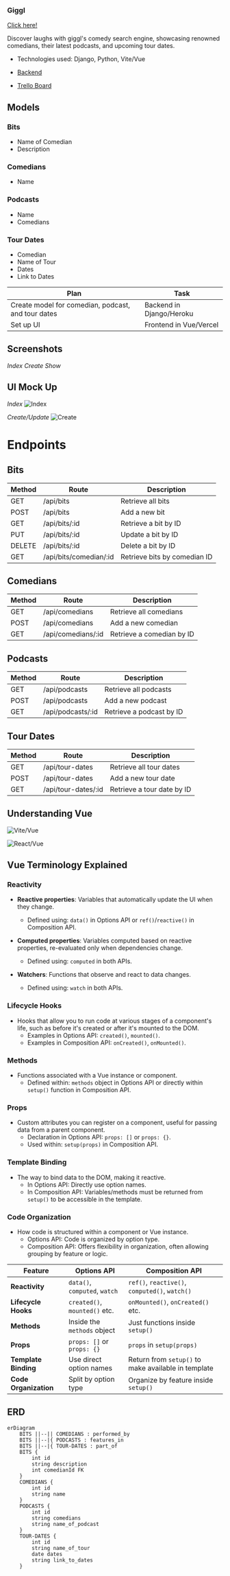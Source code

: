 ### Giggl

[Click here!](https://giggl-delta.vercel.app/) 


Discover laughs with giggl's comedy search engine, showcasing renowned comedians, their latest podcasts, and upcoming tour dates.


- Technologies used: Django, Python, Vite/Vue

- [Backend](https://giggl-backend-d1dba8cb813e.herokuapp.com/)

- [Trello Board](https://trello.com/invite/b/xYyOnwr0/ATTI8f7dcb8c3ad62cb3b70f0af151eec366A63335A2/giggl)

## Models 
### Bits
- Name of Comedian
- Description

### Comedians
- Name

### Podcasts
- Name
- Comedians

### Tour Dates
- Comedian
- Name of Tour
- Dates
- Link to Dates

| Plan                                              | Task                        |
|---------------------------------------------------|-----------------------------|
| Create model for comedian, podcast, and tour dates | Backend in Django/Heroku          |
| Set up UI                                         | Frontend in Vue/Vercel




## Screenshots
_Index_
_Create_
_Show_        

## UI Mock Up
_Index_
![Index](/giggl/readmepngs/index.png)
 
_Create/Update_
![Create](/giggl/readmepngs/create.png)

# Endpoints
## Bits
| Method | Route                 | Description                 |
|--------|-----------------------|-----------------------------|
| GET    | /api/bits             | Retrieve all bits           |
| POST   | /api/bits             | Add a new bit               |
| GET    | /api/bits/:id         | Retrieve a bit by ID        |
| PUT    | /api/bits/:id         | Update a bit by ID          |
| DELETE | /api/bits/:id         | Delete a bit by ID          |
| GET    | /api/bits/comedian/:id| Retrieve bits by comedian ID|

## Comedians
| Method | Route                 | Description                |
|--------|-----------------------|----------------------------|
| GET    | /api/comedians        | Retrieve all comedians     |
| POST   | /api/comedians        | Add a new comedian         |
| GET    | /api/comedians/:id    | Retrieve a comedian by ID  |

## Podcasts
| Method | Route                 | Description                |
|--------|-----------------------|----------------------------|
| GET    | /api/podcasts         | Retrieve all podcasts      |
| POST   | /api/podcasts         | Add a new podcast          |
| GET    | /api/podcasts/:id     | Retrieve a podcast by ID   |

## Tour Dates
| Method | Route                 | Description                |
|--------|-----------------------|----------------------------|
| GET    | /api/tour-dates       | Retrieve all tour dates    |
| POST   | /api/tour-dates       | Add a new tour date        |
| GET    | /api/tour-dates/:id   | Retrieve a tour date by ID |

## Understanding Vue
![Vite/Vue](/giggl/readmepngs/filestructure.png)
    
![React/Vue](/giggl/readmepngs/vdiagram.png)

## Vue Terminology Explained

### **Reactivity**

- **Reactive properties**: Variables that automatically update the UI when they change.
  - Defined using: `data()` in Options API or `ref()`/`reactive()` in Composition API.

- **Computed properties**: Variables computed based on reactive properties, re-evaluated only when dependencies change.
  - Defined using: `computed` in both APIs.

- **Watchers**: Functions that observe and react to data changes.
  - Defined using: `watch` in both APIs.

### **Lifecycle Hooks**
- Hooks that allow you to run code at various stages of a component's life, such as before it's created or after it's mounted to the DOM.
  - Examples in Options API: `created()`, `mounted()`.
  - Examples in Composition API: `onCreated()`, `onMounted()`.

### **Methods**
- Functions associated with a Vue instance or component.
  - Defined within: `methods` object in Options API or directly within `setup()` function in Composition API.

### **Props**
- Custom attributes you can register on a component, useful for passing data from a parent component.
  - Declaration in Options API: `props: []` or `props: {}`.
  - Used within: `setup(props)` in Composition API.

### **Template Binding**
- The way to bind data to the DOM, making it reactive.
  - In Options API: Directly use option names.
  - In Composition API: Variables/methods must be returned from `setup()` to be accessible in the template.

### **Code Organization**
- How code is structured within a component or Vue instance.
  - Options API: Code is organized by option type.
  - Composition API: Offers flexibility in organization, often allowing grouping by feature or logic.


| Feature               | Options API                         | Composition API                        |
|-----------------------|------------------------------------|---------------------------------------|
| **Reactivity**        | `data()`, `computed`, `watch`      | `ref()`, `reactive()`, `computed()`, `watch()` |
| **Lifecycle Hooks**   | `created()`, `mounted()` etc.      | `onMounted()`, `onCreated()` etc.     |
| **Methods**           | Inside the `methods` object        | Just functions inside `setup()`       |
| **Props**             | `props: []` or `props: {}`         | `props` in `setup(props)`             |
| **Template Binding**  | Use direct option names            | Return from `setup()` to make available in template |
| **Code Organization** | Split by option type               | Organize by feature inside `setup()`  |


## ERD 
```mermaid
erDiagram
    BITS ||--|| COMEDIANS : performed_by
    BITS ||--|{ PODCASTS : features_in
    BITS ||--|{ TOUR-DATES : part_of
    BITS {
        int id
        string description
        int comedianId FK
    }
    COMEDIANS {
        int id
        string name
    }
    PODCASTS {
        int id
        string comedians
        string name_of_podcast
    }
    TOUR-DATES {
        int id
        string name_of_tour
        date dates
        string link_to_dates
    }
```

